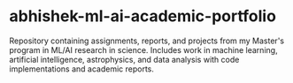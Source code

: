# abhishek-ml-ai-academic-portfolio
Repository containing assignments, reports, and projects from my Master's program in ML/AI research in science. Includes work in machine learning, artificial intelligence, astrophysics, and data analysis with code implementations and academic reports.

